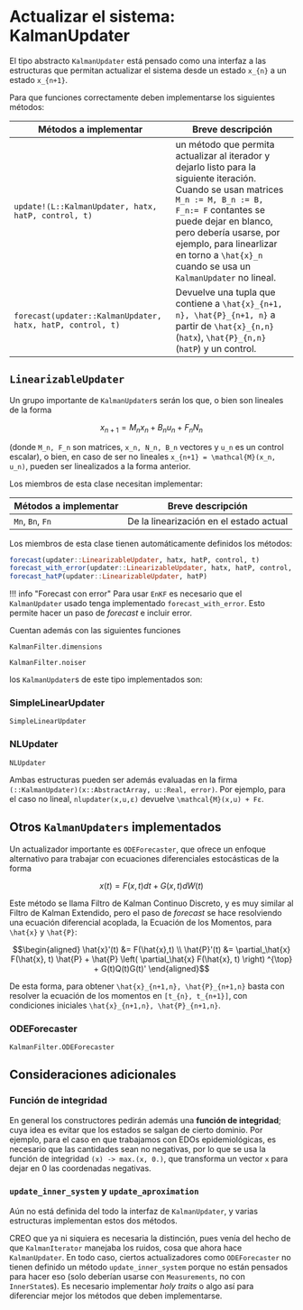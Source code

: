 # Actualizar el sistema: KalmanUpdater

El tipo abstracto `KalmanUpdater` está pensado como una interfaz a las estructuras que permitan actualizar el sistema desde un estado ``x_{n}`` a un estado ``x_{n+1}``.

Para que funciones correctamente deben implementarse los siguientes métodos:

Métodos a implementar | Breve descripción
--- | ---
`update!(L::KalmanUpdater, hatx, hatP, control, t)` | un método que permita actualizar al iterador y dejarlo listo para la siguiente iteración. Cuando se usan matrices ``M_n := M, B_n := B, F_n:= F`` contantes se puede dejar en blanco, pero debería usarse, por ejemplo, para linearlizar en torno a ``\hat{x}_n`` cuando se usa un `KalmanUpdater` no lineal.
`forecast(updater::KalmanUpdater, hatx, hatP, control, t)` | Devuelve una tupla que contiene a ``\hat{x}_{n+1, n}, \hat{P}_{n+1, n}`` a partir de ``\hat{x}_{n,n}``(`hatx`), ``\hat{P}_{n,n}``(`hatP`) y un control.


## `LinearizableUpdater`
Un grupo importante de `KalmanUpdater`s serán los que, o bien son lineales de la forma

```math
x_{n+1} = M_n x_n + B_n u_n + F_n N_n
```
(donde ``M_n, F_n`` son matrices, ``x_n, N_n, B_n`` vectores y ``u_n`` es un control escalar), o bien, en caso de ser no lineales ``x_{n+1} = \mathcal{M}(x_n, u_n)``, pueden ser linealizados a la forma anterior.

Los miembros de esta clase necesitan implementar: 

Métodos a implementar | Breve descripción
--- | ---
`Mn`, `Bn`, `Fn`| De la linearización en el estado actual

Los miembros de esta clase tienen automáticamente definidos los métodos:

```julia
forecast(updater::LinearizableUpdater, hatx, hatP, control, t)
forecast_with_error(updater::LinearizableUpdater, hatx, hatP, control, t)
forecast_hatP(updater::LinearizableUpdater, hatP)
```
!!! info "Forecast con error"
    Para usar `EnKF`<!--TODO: agregar referencia a EnKF--> es necesario que el `KalmanUpdater` usado tenga implementado `forecast_with_error`. Esto permite hacer un paso de *forecast* e incluir error.

Cuentan además con las siguientes funciones

```@docs
KalmanFilter.dimensions
```

```@docs
KalmanFilter.noiser
```

los `KalmanUpdater`s de este tipo implementados son:

### SimpleLinearUpdater

```@docs
SimpleLinearUpdater
```

### NLUpdater

```@docs
NLUpdater
```

Ambas estructuras pueden ser además evaluadas en la firma `(::KalmanUpdater)(x::AbstractArray, u::Real, error)`. Por ejemplo, para el caso no lineal, `nlupdater(x,u,ε)` devuelve ``\mathcal{M}(x,u) + Fε``.


## Otros `KalmanUpdaters` implementados 
Un actualizador importante es `ODEForecaster`, que ofrece un enfoque alternativo para trabajar con ecuaciones diferenciales estocásticas de la forma 

```math 
x(t) = F(x, t)dt + G(x, t)dW(t)
```

Este método se llama Filtro de Kalman Continuo Discreto, y es muy similar al Filtro de Kalman Extendido, pero el paso de *forecast* se hace resolviendo una ecuación diferencial acoplada, la Ecuación de los Momentos, para ``\hat{x}`` y ``\hat{P}``:

```math
\begin{aligned}
\hat{x}'(t) &= F(\hat{x},t) \\ 
\hat{P}'(t) &= \partial_\hat{x} F(\hat{x}, t) \hat{P} + \hat{P} \left( \partial_\hat{x} F(\hat{x}, t) \right) ^{\top} + G(t)Q(t)G(t)'
\end{aligned}
```

De esta forma, para obtener ``\hat{x}_{n+1,n}, \hat{P}_{n+1,n}`` basta con resolver la ecuación de los momentos en ``[t_{n}, t_{n+1}]``, con condiciones iniciales ``\hat{x}_{n+1,n}, \hat{P}_{n+1,n}``.

### ODEForecaster 

```@docs 
KalmanFilter.ODEForecaster
```

## Consideraciones adicionales 

### Función de integridad 

En general los constructores pedirán además una **función de integridad**; cuya idea es evitar que los estados se salgan de cierto dominio. Por ejemplo, para el caso en que trabajamos con EDOs epidemiológicas, es necesario que las cantidades sean no negativas, por lo que se usa la función de integridad `(x) -> max.(x, 0.)`, que transforma un vector `x` para dejar en 0 las coordenadas negativas.

### `update_inner_system` y `update_aproximation` 

Aún no está definida del todo la interfaz de `KalmanUpdater`, y varias estructuras implementan estos dos métodos.  

CREO que ya ni siquiera es necesaria la distinción, pues venía del hecho de que `KalmanIterator` manejaba los ruidos, cosa que ahora hace `KalmanUpdater`. En todo caso, ciertos actualizadores como `ODEForecaster` no tienen definido un método `update_inner_system` porque no están pensados para hacer eso (solo deberían usarse con `Measurements`, no con `InnerState`s). Es necesario implementar *holy traits* o algo así para diferenciar mejor los métodos que deben implementarse.